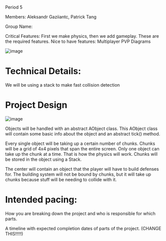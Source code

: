 Period 5

Members: Aleksandr Gaziiantc, Patrick Tang

Group Name: 







Critical Features: First we make physics, then we add gameplay. These are the required features. 
Nice to have features: Multiplayer PVP
Diagrams

![image](https://github.com/user-attachments/assets/f80c1f82-36f6-4c8b-be68-d4bd06547dfe)



# Technical Details:

We will be using a stack to make fast collision detection

# Project Design

![image](https://github.com/user-attachments/assets/75676294-061d-449d-81c2-7dd7c356e8cd)


Objects will be handled with an abstract AObject class. This AObject class will contain some basic info about the object and an abstract tick() method. 

Every single object will be taking up a certain number of chunks. Chunks will be a grid of 4x4 pixels that span the entire screen. Only one object can take up the chunk at a time. That is how the physics will work. Chunks will be stored in the object using a Stack.

The center will contain an object that the player will have to build defenses for. The building system will not be bound by chunks, but it will take up chunks because stuff will be needing to collide with it.


    
# Intended pacing:

How you are breaking down the project and who is responsible for which parts.

A timeline with expected completion dates of parts of the project. (CHANGE THIS!!!!!)

